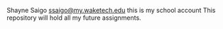 Shayne Saigo
ssaigo@my.waketech.edu
this is my school account
This repository will hold all my future assignments.